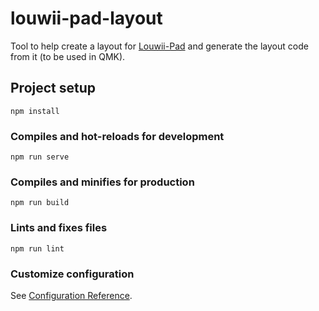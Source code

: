 # louwii-pad-layout

Tool to help create a layout for [Louwii-Pad](https://github.com/LouWii/louwii-pad) and generate the layout code from it (to be used in QMK).

## Project setup
```
npm install
```

### Compiles and hot-reloads for development
```
npm run serve
```

### Compiles and minifies for production
```
npm run build
```

### Lints and fixes files
```
npm run lint
```

### Customize configuration
See [Configuration Reference](https://cli.vuejs.org/config/).
